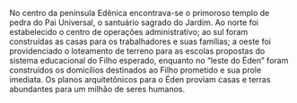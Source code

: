 ﻿No centro da península Edênica encontrava-se o primoroso templo de pedra do Pai Universal, o santuário sagrado do Jardim. Ao norte foi estabelecido o centro de operações administrativo; ao sul foram construídas as casas para os trabalhadores e suas famílias; a oeste foi providenciado o loteamento de terreno para as escolas propostas do sistema educacional do Filho esperado, enquanto no “leste do Éden” foram construídos os domicílios destinados ao Filho prometido e sua prole imediata. Os planos arquitetônicos para o Éden proviam casas e terras abundantes para um milhão de seres humanos.